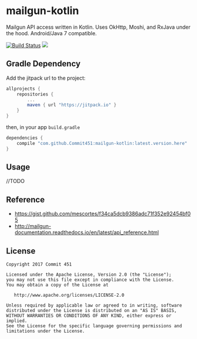 # mailgun-kotlin

Mailgun API access written in Kotlin. Uses OkHttp, Moshi, and RxJava under the hood. Android/Java 7 compatible.

[![Build Status](https://travis-ci.org/Commit451/mailgun-kotlin.svg?branch=master)](https://travis-ci.org/Commit451/mailgun-kotlin) [![](https://jitpack.io/v/Commit451/mailgun-kotlin.svg)](https://jitpack.io/#Commit451/mailgun-kotlin)

## Gradle Dependency
Add the jitpack url to the project:
```groovy
allprojects {
    repositories {
        ...
        maven { url "https://jitpack.io" }
    }
}
```
then, in your app `build.gradle`
```groovy
dependencies {
    compile "com.github.Commit451:mailgun-kotlin:latest.version.here"
}
```

## Usage
//TODO

## Reference
- https://gist.github.com/mescortes/f34ca5dcb9386adc71f352e92454bf05
- http://mailgun-documentation.readthedocs.io/en/latest/api_reference.html


License
--------

    Copyright 2017 Commit 451

    Licensed under the Apache License, Version 2.0 (the "License");
    you may not use this file except in compliance with the License.
    You may obtain a copy of the License at

       http://www.apache.org/licenses/LICENSE-2.0

    Unless required by applicable law or agreed to in writing, software
    distributed under the License is distributed on an "AS IS" BASIS,
    WITHOUT WARRANTIES OR CONDITIONS OF ANY KIND, either express or implied.
    See the License for the specific language governing permissions and
    limitations under the License.